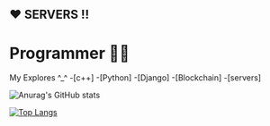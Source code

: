 ## ❤️ SERVERS !!
# Programmer 👨‍💻

My Explores ^_^
-[c++]
-[Python]
-[Django]
-[Blockchain]
-[servers]

![Anurag's GitHub stats](https://github-readme-stats.vercel.app/api?username=andrew2719&show_icons=true&theme=radical)

[![Top Langs](https://github-readme-stats.vercel.app/api/top-langs/?username=andrew2719&layout=compact)](https://github.com/anuraghazra/github-readme-stats)
